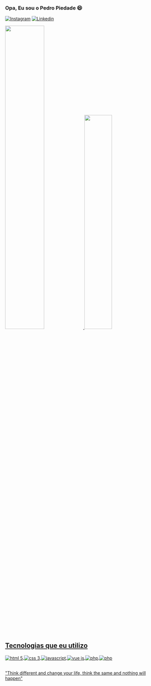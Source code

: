 ### Opa, Eu sou o Pedro Piedade 😄


[![Instagram](https://img.shields.io/badge/LinkedIn-0077B5?style=for-the-badge&logo=linkedin&logoColor=white)](https://www.linkedin.com/in/pedro-piedade-2146b2249/)
[![Linkedin](https://img.shields.io/badge/Instagram-E4405F?style=for-the-badge&logo=instagram&logoColor=white)](https://www.instagram.com/pedroopiedade/)


<div>
<a href="https://github.com/pedropiedadee">
  <img width="50%" src="https://github-readme-stats.vercel.app/api?username=pedropiedadee&show_icons=true&theme=dracula)"/>
  <img width="42%" src="https://github-readme-stats.vercel.app/api/top-langs/?username=pedropiedadee&layout=compact&theme=dracula
  https://github.com/anuraghazra/github-readme-stats"/>
<div />

## Tecnologias que eu utilizo

<div style="display: inline_block">
  <img align="center" src="https://img.shields.io/badge/HTML5-E34F26?style=for-the-badge&logo=html5&logoColor=white" alt="html 5" />
  <img align="center" src="https://img.shields.io/badge/CSS3-1572B6?style=for-the-badge&logo=css3&logoColor=white" alt="css 3" />
  <img align="center" src="https://img.shields.io/badge/JavaScript-F7DF1E?style=for-the-badge&logo=javascript&logoColor=black" alt="javascript" />
  <img align="center" src="https://img.shields.io/badge/Vue.js-35495E?style=for-the-badge&logo=vue.js&logoColor=4FC08D" alt="vue js" />
  <img align="center" src="https://img.shields.io/badge/PHP-777BB4?style=for-the-badge&logo=php&logoColor=white" alt="php" />
   <img align="center" src="https://img.shields.io/badge/Laravel-FF2D20?style=for-the-badge&logo=laravel&logoColor=white" alt="php" />
</div>

<br/>

"Think different and change your life, think the same and nothing will happen"
